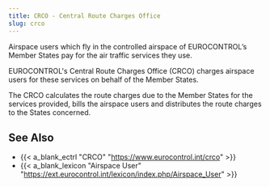 ```yaml
---
title: CRCO - Central Route Charges Office
slug: crco
---
```


Airspace users which fly in the controlled airspace of EUROCONTROL’s Member States
pay for the air traffic services they use.

EUROCONTROL's Central Route Charges Office (CRCO) charges airspace users
for these services on behalf of the Member States.

The CRCO calculates the route charges due to the Member States for the
services provided, bills the airspace users and distributes the route
charges to the States concerned.

## See Also


* {{< a_blank_ectrl "CRCO" "https://www.eurocontrol.int/crco" >}}
* {{< a_blank_lexicon "Airspace User" "https://ext.eurocontrol.int/lexicon/index.php/Airspace_User" >}}
